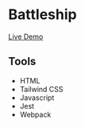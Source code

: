 # Battleship

[Live Demo](https://mahesa10.github.io/battleship/)

## Tools

- HTML
- Tailwind CSS
- Javascript
- Jest
- Webpack
